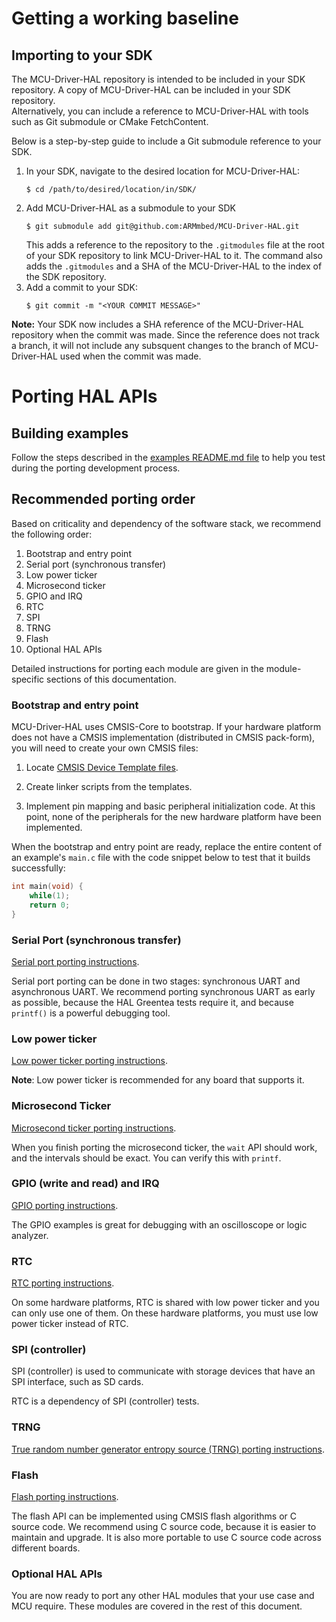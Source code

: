# Getting a working baseline

## Importing to your SDK

The MCU-Driver-HAL repository is intended to be included in your SDK repository. A copy of MCU-Driver-HAL can be included in your SDK repository.  
Alternatively, you can include a reference to MCU-Driver-HAL with tools such as Git submodule or CMake FetchContent.

Below is a step-by-step guide to include a Git submodule reference to your SDK.

1. In your SDK, navigate to the desired location for MCU-Driver-HAL:
    ```
    $ cd /path/to/desired/location/in/SDK/
    ```
1. Add MCU-Driver-HAL as a submodule to your SDK
    ```
    $ git submodule add git@github.com:ARMmbed/MCU-Driver-HAL.git
    ```
    This adds a reference to the repository to the `.gitmodules` file at the root of your SDK repository to link MCU-Driver-HAL to it. The command also adds the `.gitmodules` and a SHA of the MCU-Driver-HAL to the index of the SDK repository.
1. Add a commit to your SDK:
    ```
    $ git commit -m "<YOUR COMMIT MESSAGE>"
    ```

  
<span class="notes">**Note:** Your SDK now includes a SHA reference of the MCU-Driver-HAL repository when the commit was made. Since the reference does not track a branch, it will not include any subsquent changes to the branch of MCU-Driver-HAL used when the commit was made.</span>

# Porting HAL APIs
## Building examples

Follow the steps described in the [examples README.md file](../../../examples/README.md) to help you test during the porting development process.

## Recommended porting order

Based on criticality and dependency of the software stack, we recommend the following order:

1. Bootstrap and entry point
1. Serial port (synchronous transfer)
1. Low power ticker
1. Microsecond ticker
1. GPIO and IRQ
1. RTC
1. SPI
1. TRNG
1. Flash
1. Optional HAL APIs

Detailed instructions for porting each module are given in the module-specific sections of this documentation.

### Bootstrap and entry point

MCU-Driver-HAL uses CMSIS-Core to bootstrap. If your hardware platform does not have a CMSIS implementation (distributed in CMSIS pack-form), you will need to create your own CMSIS files:

1. Locate [CMSIS Device Template files](https://www.keil.com/pack/doc/CMSIS/Core/html/templates_pg.html). 

1. Create linker scripts from the templates.

1. Implement pin mapping and basic peripheral initialization code. At this point, none of the peripherals for the new hardware platform have been implemented.

When the bootstrap and entry point are ready, replace the entire content of an example's `main.c` file with the code snippet below to test that it builds successfully:
```c
int main(void) {
    while(1);
    return 0;
}
```


### Serial Port (synchronous transfer)
[Serial port porting instructions](../api/serial.md).

Serial port porting can be done in two stages: synchronous UART and asynchronous UART. We recommend porting synchronous UART as early as possible, because the HAL Greentea tests require it, and because `printf()` is a powerful debugging tool.

### Low power ticker
[Low power ticker porting instructions](../api/lp_ticker.md).

<span class="notes">**Note**: Low power ticker is recommended for any board that supports it.</span>

### Microsecond Ticker

[Microsecond ticker porting instructions](../api/us_ticker.md).

When you finish porting the microsecond ticker, the `wait` API should work, and the intervals should be exact. You can verify this with `printf`.

### GPIO (write and read) and IRQ

[GPIO porting instructions](../api/gpio.md).

The GPIO examples is great for debugging with an oscilloscope or logic analyzer.

### RTC

[RTC porting instructions](../api/rtc.md).

On some hardware platforms, RTC is shared with low power ticker and you can only use one of them. On these hardware platforms, you must use low power ticker instead of RTC.

### SPI (controller)

SPI (controller) is used to communicate with storage devices that have an SPI interface, such as SD cards.

RTC is a dependency of SPI (controller) tests.

### TRNG

[True random number generator entropy source (TRNG) porting instructions](../api/trng.md).

### Flash

[Flash porting instructions](../api/flash.md).

The flash API can be implemented using CMSIS flash algorithms or C source code. We recommend using C source code, because it is easier to maintain and upgrade. It is also more portable to use C source code across different boards.

### Optional HAL APIs

You are now ready to port any other HAL modules that your use case and MCU require. These modules are covered in the rest of this document.
